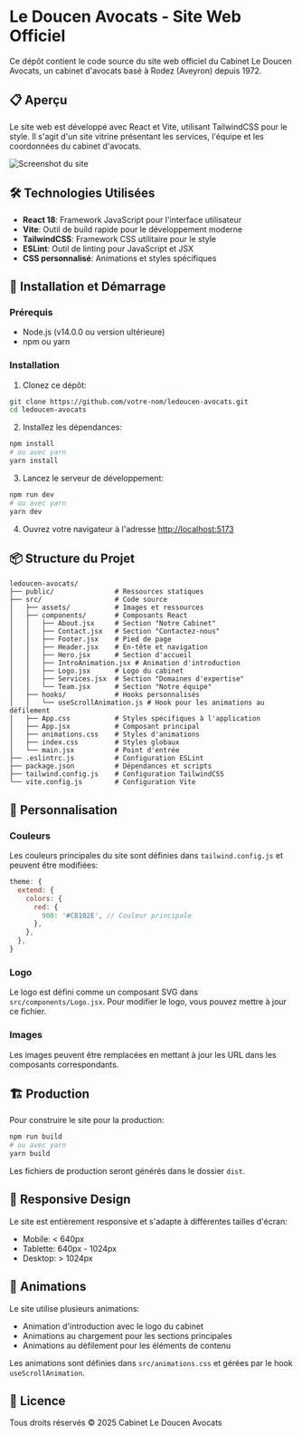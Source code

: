 # Le Doucen Avocats - Site Web Officiel

Ce dépôt contient le code source du site web officiel du Cabinet Le Doucen Avocats, un cabinet d'avocats basé à Rodez (Aveyron) depuis 1972.

## 📋 Aperçu

Le site web est développé avec React et Vite, utilisant TailwindCSS pour le style. Il s'agit d'un site vitrine présentant les services, l'équipe et les coordonnées du cabinet d'avocats.

![Screenshot du site](https://i.postimg.cc/4ZXzG67x/Screenshot-2025-03-30-at-21-10-20.png)

## 🛠️ Technologies Utilisées

- **React 18**: Framework JavaScript pour l'interface utilisateur
- **Vite**: Outil de build rapide pour le développement moderne
- **TailwindCSS**: Framework CSS utilitaire pour le style
- **ESLint**: Outil de linting pour JavaScript et JSX
- **CSS personnalisé**: Animations et styles spécifiques

## 🚀 Installation et Démarrage

### Prérequis

- Node.js (v14.0.0 ou version ultérieure)
- npm ou yarn

### Installation

1. Clonez ce dépôt:
```bash
git clone https://github.com/votre-nom/ledoucen-avocats.git
cd ledoucen-avocats
```

2. Installez les dépendances:
```bash
npm install
# ou avec yarn
yarn install
```

3. Lancez le serveur de développement:
```bash
npm run dev
# ou avec yarn
yarn dev
```

4. Ouvrez votre navigateur à l'adresse [http://localhost:5173](http://localhost:5173)

## 📦 Structure du Projet

```
ledoucen-avocats/
├── public/               # Ressources statiques
├── src/                  # Code source
│   ├── assets/           # Images et ressources
│   ├── components/       # Composants React
│   │   ├── About.jsx     # Section "Notre Cabinet"
│   │   ├── Contact.jsx   # Section "Contactez-nous"
│   │   ├── Footer.jsx    # Pied de page
│   │   ├── Header.jsx    # En-tête et navigation
│   │   ├── Hero.jsx      # Section d'accueil
│   │   ├── IntroAnimation.jsx # Animation d'introduction
│   │   ├── Logo.jsx      # Logo du cabinet
│   │   ├── Services.jsx  # Section "Domaines d'expertise"
│   │   └── Team.jsx      # Section "Notre équipe"
│   ├── hooks/            # Hooks personnalisés
│   │   └── useScrollAnimation.js # Hook pour les animations au défilement
│   ├── App.css           # Styles spécifiques à l'application
│   ├── App.jsx           # Composant principal
│   ├── animations.css    # Styles d'animations
│   ├── index.css         # Styles globaux
│   └── main.jsx          # Point d'entrée
├── .eslintrc.js          # Configuration ESLint
├── package.json          # Dépendances et scripts
├── tailwind.config.js    # Configuration TailwindCSS
└── vite.config.js        # Configuration Vite
```

## 🎨 Personnalisation

### Couleurs

Les couleurs principales du site sont définies dans `tailwind.config.js` et peuvent être modifiées:

```js
theme: {
  extend: {
    colors: {
      red: {
        900: '#C8102E', // Couleur principale
      },
    },
  },
}
```

### Logo

Le logo est défini comme un composant SVG dans `src/components/Logo.jsx`. Pour modifier le logo, vous pouvez mettre à jour ce fichier.

### Images

Les images peuvent être remplacées en mettant à jour les URL dans les composants correspondants.

## 🏗️ Production

Pour construire le site pour la production:

```bash
npm run build
# ou avec yarn
yarn build
```

Les fichiers de production seront générés dans le dossier `dist`.

## 📱 Responsive Design

Le site est entièrement responsive et s'adapte à différentes tailles d'écran:
- Mobile: < 640px
- Tablette: 640px - 1024px
- Desktop: > 1024px

## 🔄 Animations

Le site utilise plusieurs animations:
- Animation d'introduction avec le logo du cabinet
- Animations au chargement pour les sections principales
- Animations au défilement pour les éléments de contenu

Les animations sont définies dans `src/animations.css` et gérées par le hook `useScrollAnimation`.

## 📄 Licence

Tous droits réservés © 2025 Cabinet Le Doucen Avocats
